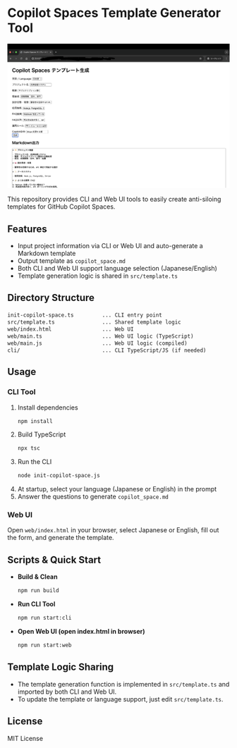 # Copilot Spaces Template Generator Tool

![Web UI Preview](assets/web-preview.png)

This repository provides CLI and Web UI tools to easily create anti-siloing templates for GitHub Copilot Spaces.

## Features

- Input project information via CLI or Web UI and auto-generate a Markdown template
- Output template as `copilot_space.md`
- Both CLI and Web UI support language selection (Japanese/English)
- Template generation logic is shared in `src/template.ts`

## Directory Structure

```
init-copilot-space.ts         ... CLI entry point
src/template.ts               ... Shared template logic
web/index.html                ... Web UI
web/main.ts                   ... Web UI logic (TypeScript)
web/main.js                   ... Web UI logic (compiled)
cli/                          ... CLI TypeScript/JS (if needed)
```

## Usage

### CLI Tool

1. Install dependencies
   ```sh
   npm install
   ```
2. Build TypeScript
   ```sh
   npx tsc
   ```
3. Run the CLI
   ```sh
   node init-copilot-space.js
   ```
4. At startup, select your language (Japanese or English) in the prompt
5. Answer the questions to generate `copilot_space.md`

### Web UI

Open `web/index.html` in your browser, select Japanese or English, fill out the form, and generate the template.

## Scripts & Quick Start

- **Build & Clean**
  ```sh
  npm run build
  ```
- **Run CLI Tool**
  ```sh
  npm run start:cli
  ```
- **Open Web UI (open index.html in browser)**
  ```sh
  npm run start:web
  ```

## Template Logic Sharing

- The template generation function is implemented in `src/template.ts` and imported by both CLI and Web UI.
- To update the template or language support, just edit `src/template.ts`.

## License

MIT License
